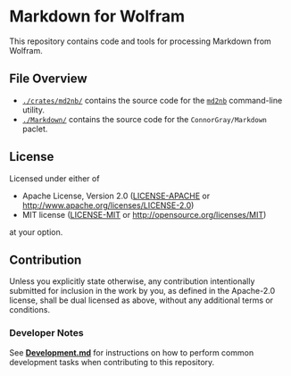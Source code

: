 # Markdown for Wolfram

This repository contains code and tools for processing Markdown from Wolfram.

## File Overview

* [`./crates/md2nb/`](./crates/md2nb) contains the source code for the
  [`md2nb`](https://crates.io/crates/md2nb) command-line utility.
* [`./Markdown/`](./Markdown/) contains the source code for the
  `ConnorGray/Markdown` paclet.

## License

Licensed under either of

  * Apache License, Version 2.0
    ([LICENSE-APACHE](./LICENSE-APACHE) or http://www.apache.org/licenses/LICENSE-2.0)
  * MIT license
    ([LICENSE-MIT](./LICENSE-MIT) or http://opensource.org/licenses/MIT)

at your option.

## Contribution

Unless you explicitly state otherwise, any contribution intentionally submitted
for inclusion in the work by you, as defined in the Apache-2.0 license, shall be
dual licensed as above, without any additional terms or conditions.

### Developer Notes

See [**Development.md**](./docs/Development.md) for instructions on how to
perform common development tasks when contributing to this repository.
